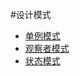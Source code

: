 ﻿#设计模式

* [单例模式]()
* [观察者模式]()
* [状态模式](https://github.com/lsj9383/Pattern/blob/master/Normal/StatePattern/STATE-PATTERN.md)
